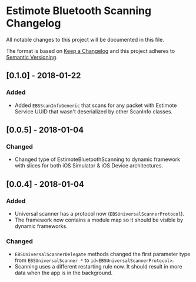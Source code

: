 # Estimote Bluetooth Scanning Changelog

All notable changes to this project will be documented in this file.

The format is based on [Keep a Changelog](http://keepachangelog.com/en/1.0.0/)
and this project adheres to [Semantic Versioning](http://semver.org/spec/v2.0.0.html).

## [0.1.0] - 2018-01-22

### Added

- Added `EBSScanInfoGeneric` that scans for any packet with Estimote Service UUID that wasn't deserialized by other ScanInfo classes.

## [0.0.5] - 2018-01-04

### Changed

- Changed type of EstimoteBluetoothScanning to dynamic framework with slices for both iOS Simulator & iOS Device architectures.

## [0.0.4] - 2018-01-04

### Added

- Universal scanner has a protocol now (`EBSUniversalScannerProtocol`).
- The framework now contains a module map so it should be visible by dynamic frameworks.

### Changed

- `EBSUniversalScannerDelegate` methods changed the first parameter type from `EBSUniversalScanner *` to `id<EBSUniversalScannerProtocol>`.
- Scanning uses a different restarting rule now. It should result in more data when the app is in the background.
